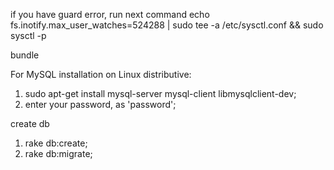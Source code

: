 if you have guard error, run next command echo fs.inotify.max_user_watches=524288 | sudo tee -a /etc/sysctl.conf && sudo sysctl -p

bundle

For MySQL installation on Linux distributive:
1) sudo apt-get install mysql-server mysql-client libmysqlclient-dev;
2) enter your password, as 'password';

create db
1) rake db:create;
2) rake db:migrate;
